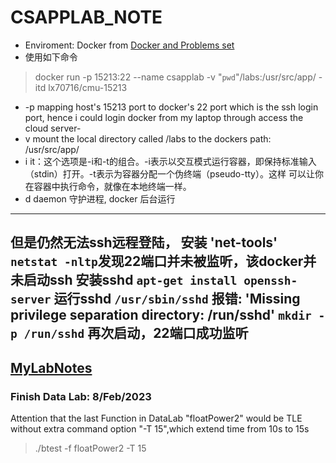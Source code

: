 # CSAPPLAB_NOTE

- Enviroment: Docker from [Docker and Problems set](https://github.com/Maecenas/ICS-15213-CSAPP3e-CMU)
- 使用如下命令
> docker run -p 15213:22 --name csapplab -v "`pwd`"/labs:/usr/src/app/ -itd lx70716/cmu-15213
- -p mapping host's 15213 port to docker's 22 port which is the ssh login port, hence i could login docker from my laptop through access the cloud server-
- v mount the local directory called /labs to the dockers path: /usr/src/app/
- i it：这个选项是-i和-t的组合。-i表示以交互模式运行容器，即保持标准输入（stdin）打开。-t表示为容器分配一个伪终端（pseudo-tty）。这样
可以让你在容器中执行命令，就像在本地终端一样。
- d  daemon 守护进程, docker 后台运行
--------
但是仍然无法ssh远程登陆，
安装 'net-tools'
`netstat -nltp`发现22端口并未被监听，该docker并未启动ssh
安装sshd
`apt-get install openssh-server`
运行sshd 
`/usr/sbin/sshd`
报错:
'Missing privilege separation directory: /run/sshd'
`mkdir -p /run/sshd`
再次启动，22端口成功监听
---------
## [MyLabNotes](./csapp_lab.md)

### Finish Data Lab: 8/Feb/2023

Attention that the last Function in DataLab "floatPower2" would be TLE without extra command option "-T 15",which extend time from 10s to 15s

> ./btest -f floatPower2 -T 15
